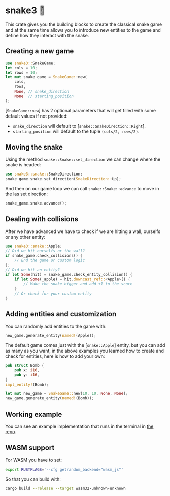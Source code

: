 # snake3 🐍

This crate gives you the building blocks to create the classical snake game and at the same time allows you to introduce new entities to the game and define how they interact with the snake.

## Creating a new game
```rust
use snake3::SnakeGame;
let cols = 10;
let rows = 10;
let mut snake_game = SnakeGame::new(
    cols,
    rows,
    None, // snake_direction
    None  // starting_position
);
```

[`SnakeGame::new`] has 2 optional parameters that will get filled with some default values if not provided:
* `snake_direction` will default to [`snake::SnakeDirection::Right`].
* `starting_position` will default to the tuple `(cols/2, rows/2)`.

## Moving the snake
Using the method `snake::Snake::set_direction` we can change where the snake is headed:
``` rust
use snake3::snake::SnakeDirection;
snake_game.snake.set_direction(SnakeDirection::Up);
```
And then on our game loop we can call `snake::Snake::advance` to move in the las set direction:
``` rust
snake_game.snake.advance();
```

## Dealing with collisions
After we have advanced we have to check if we are hitting a wall, ourselfs or any other entity:
``` rust
use snake3::snake::Apple;
// Did we hit ourselfs or the wall?
if snake_game.check_collisions() {
    // End the game or custom logic
};
// Did we hit an entity?
if let Some(hit) = snake_game.check_entity_collision() {
    if let Some(_apple) = hit.downcast_ref::<Apple>() {
        // Make the snake bigger and add +1 to the score
    }
    // Or check for your custom entity
}
```

## Adding entities and customization
You can randomly add entities to the game with:
``` rust
new_game.generate_entity(named!(Apple));
```

The default game comes just with the [`snake::Apple`] entity, but you can add as many as you want, in the above examples you learned how to create and check for entities, here is how to add your own:
``` rust
pub struct Bomb {
    pub x: i16,
    pub y: i16,
}
impl_entity!(Bomb);

let mut new_game = SnakeGame::new(10, 10, None, None);
new_game.generate_entity(named!(Bomb));
```

## Working example
You can see an example implementation that runs in the terminal in [the repo](<https://github.com/ciurana-life/snake3/blob/main/src/main.rs>).

## WASM support
For WASM you have to set:
```bash
export RUSTFLAGS='--cfg getrandom_backend="wasm_js"'
```

So that you can build with:
```bash
cargo build --release --target wasm32-unknown-unknown
```